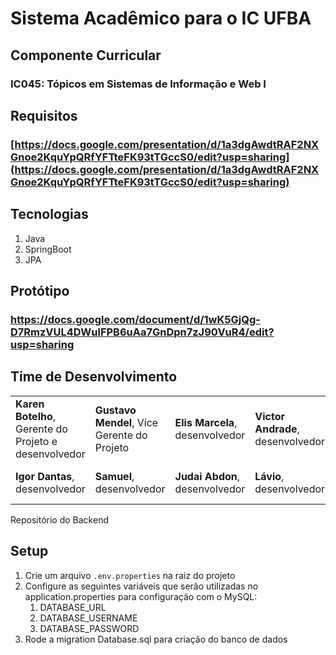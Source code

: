 # Sistema Acadêmico para o IC UFBA

## Componente Curricular

### IC045: Tópicos em Sistemas de Informação e Web I

## Requisitos
### [https://docs.google.com/presentation/d/1a3dgAwdtRAF2NXGnoe2KquYpQRfYFTteFK93tTGccS0/edit?usp=sharing](https://docs.google.com/presentation/d/1a3dgAwdtRAF2NXGnoe2KquYpQRfYFTteFK93tTGccS0/edit?usp=sharing)

## Tecnologias
1. Java
2. SpringBoot
3. JPA

## Protótipo
### https://docs.google.com/document/d/1wK5GjQg-D7RmzVUL4DWulFPB6uAa7GnDpn7zJ90VuR4/edit?usp=sharing

## Time de Desenvolvimento

|                                                                  |                                              |                                  |                                    |                                    |
| ---------------------------------------------------------------- | -------------------------------------------- | -------------------------------- | ---------------------------------- | ---------------------------------- |
|  **Karen Botelho**, Gerente do Projeto e desenvolvedor    |  **Gustavo Mendel**, Vice Gerente do Projeto | **Elis Marcela**, desenvolvedor |  **Victor Andrade**, desenvolvedor |  **Glauber**, desenvolvedor        |
|  **Igor Dantas**, desenvolvedor                                  |  **Samuel**, desenvolvedor                   |  **Judai Abdon**, desenvolvedor  |  **Lávio**, desenvolvedor          |  **Vitor de Jesus**, desenvolvedor |

  
Repositório do Backend

## Setup

1. Crie um arquivo `.env.properties` na raiz do projeto
2. Configure as seguintes variáveis que serão utilizadas no application.properties para configuração com o MySQL:
   1. DATABASE_URL
   2. DATABASE_USERNAME
   3. DATABASE_PASSWORD
3. Rode a migration Database.sql para criação do banco de dados
